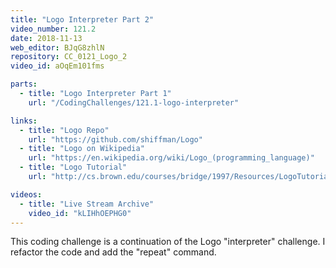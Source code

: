 ```yaml
---
title: "Logo Interpreter Part 2"
video_number: 121.2
date: 2018-11-13
web_editor: BJqG8zhlN
repository: CC_0121_Logo_2
video_id: aOqEm101fms

parts:
  - title: "Logo Interpreter Part 1"
    url: "/CodingChallenges/121.1-logo-interpreter"

links:
  - title: "Logo Repo"
    url: "https://github.com/shiffman/Logo"
  - title: "Logo on Wikipedia"
    url: "https://en.wikipedia.org/wiki/Logo_(programming_language)"
  - title: "Logo Tutorial"
    url: "http://cs.brown.edu/courses/bridge/1997/Resources/LogoTutorial.html"

videos:
  - title: "Live Stream Archive"
    video_id: "kLIHhOEPHG0"
---
```


This coding challenge is a continuation of the Logo "interpreter" challenge. I refactor the code and add the "repeat" command.
